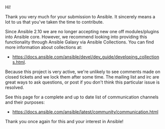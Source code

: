 Hi!

Thank you very much for your submission to Ansible. It sincerely means a lot to us that you've taken the time to contribute.

Since Ansible 2.10 we are no longer accepting new one off modules/plugins into Ansible core.  However, we recommend looking into providing this functionality through Ansible Galaxy via Ansible Collections. You can find more information about collections at:

   * https://docs.ansible.com/ansible/devel/dev_guide/developing_collections.html.

Because this project is very active, we're unlikely to see comments made on closed tickets and we lock them after some time.
The mailing list and irc are great ways to ask questions, or post if you don't think this particular issue is resolved.

See  this page for a complete and up to date list of communication channels and their purposes:

   * https://docs.ansible.com/ansible/latest/community/communication.html

Thank you once again for this and your interest in Ansible!
